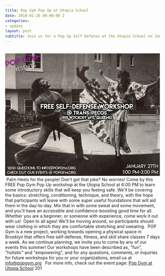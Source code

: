 ```yaml
---
title: Pop Gym Pop Up at Utopia School
date: 2018-01-26 00:00:00 Z
categories:
- update
layout: post
subtitle: Join us for a Pop Up Self Defense at the Utopia School on January 26th
---
```

​
![Pop Gym at Trans-Pecos](/assets/transpec2.jpg)
​
​
Palm Heels for the people! Don't get that joke? No worries! Come by this FREE Pop Gym Pop Up workshop at the Utopia School at 6:00 PM to learn some introductory skills that will keep you feeling safe. We'll be covering the basics: stretching, conditioning, technique, and theory, with the hope that participants will leave with some super useful foundations that will aid them in the day-to-day. Mix that in with some sweat and some movement, and you'll have an accessible and confidence-boosting good time for all. Whether you are a beginner, or someone with experience, come work it out with us!
​
Open to all ages! We'll be moving around, so participants should wear clothing in which they are comfortable stretching and sweating.
​
POP Gym is a new project, working towards opening a physical space in Brooklyn that offers free self-defense, fitness, and skill share classes 7 days a week. As we continue planning, we invite you to come by any of our events this summer! Our workshops have been described as, "fun", "holistic" and "empowering", and for any questions, comments, or inquiries for future workshops for you or your organizations, email us at info@popgym.org
​
​
For more info, check out the event page: [Pop Gym at Utopia School](https://www.facebook.com/events/152704298786692/)
201
